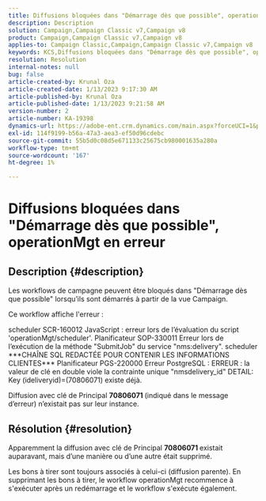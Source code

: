 ```yaml
---
title: Diffusions bloquées dans "Démarrage dès que possible", operationMgt en erreur
description: Description
solution: Campaign,Campaign Classic v7,Campaign v8
product: Campaign,Campaign Classic v7,Campaign v8
applies-to: Campaign Classic,Campaign,Campaign Classic v7,Campaign v8
keywords: KCS,Diffusions bloquées dans "Démarrage dès que possible", operationMgt en erreur
resolution: Resolution
internal-notes: null
bug: false
article-created-by: Krunal Oza
article-created-date: 1/13/2023 9:17:30 AM
article-published-by: Krunal Oza
article-published-date: 1/13/2023 9:21:58 AM
version-number: 2
article-number: KA-19398
dynamics-url: https://adobe-ent.crm.dynamics.com/main.aspx?forceUCI=1&pagetype=entityrecord&etn=knowledgearticle&id=2c80ee16-2393-ed11-aad1-6045bd006793
exl-id: 114f9199-b56a-47a3-aea3-ef50d96cdebc
source-git-commit: 55b5d0c08d5e671133c25675cb980001635a280a
workflow-type: tm+mt
source-wordcount: '167'
ht-degree: 1%

---
```


# Diffusions bloquées dans &quot;Démarrage dès que possible&quot;, operationMgt en erreur

## Description {#description}


Les workflows de campagne peuvent être bloqués dans &quot;Démarrage dès que possible&quot; lorsqu’ils sont démarrés à partir de la vue Campaign.



Ce workflow affiche l&#39;erreur :

scheduler SCR-160012 JavaScript : erreur lors de l’évaluation du script &#39;operationMgt/scheduler&#39;.
Planificateur SOP-330011 Erreur lors de l’exécution de la méthode &quot;SubmitJob&quot; du service &quot;nms:delivery&quot;.
scheduler \*\*\*CHAÎNE SQL REDACTÉE POUR CONTENIR LES INFORMATIONS CLIENTES\*\*\* Planificateur PGS-220000 Erreur PostgreSQL : ERREUR : la valeur de clé en double viole la contrainte unique &quot;nmsdelivery_id&quot; DETAIL: Key (ideliveryid)=(70806071) existe déjà.

Diffusion avec clé de Principal <b>70806071 </b>(indiqué dans le message d’erreur) n’existait pas sur leur instance.


## Résolution {#resolution}


Apparemment la diffusion avec clé de Principal <b>70806071 </b>existait auparavant, mais d’une manière ou d’une autre était supprimé.

Les bons à tirer sont toujours associés à celui-ci (diffusion parente). En supprimant les bons à tirer, le workflow operationMgt recommence à s&#39;exécuter après un redémarrage et le workflow s&#39;exécute également.
